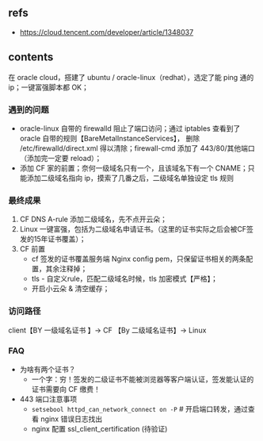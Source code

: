 ## refs

- https://cloud.tencent.com/developer/article/1348037

## contents

在 oracle cloud，搭建了 ubuntu / oracle-linux（redhat），选定了能 ping 通的 ip；一键富强脚本都 OK；

### 遇到的问题
- oracle-linux 自带的 firewalld 阻止了端口访问；通过 iptables 查看到了 oracle 自带的规则【BareMetalInstanceServices】， 删除 /etc/firewalld/direct.xml 得以清除；firewall-cmd 添加了 443/80/其他端口（添加完一定要 reload）；
- 添加 CF 家的前置；奈何一级域名只有一个，且该域名下有一个 CNAME；只能添加二级域名指向 ip，摸索了几番之后，二级域名单独设定 tls 规则

### 最终成果

1. CF DNS A-rule 添加二级域名，先不点开云朵；
2. Linux 一键富强，包括为二级域名申请证书。（这里的证书实际之后会被CF签发的15年证书覆盖）；
3. CF 前置
	- cf 签发的证书覆盖服务端 Nginx config pem，只保留证书相关的两条配置，其余注释掉；
	- tls - 自定义rule，匹配二级域名时候，tls 加密模式【严格】；
	- 开启小云朵 & 清空缓存；

### 访问路径

client【BY 一级域名证书 】-> CF 【By 二级域名证书】-> Linux

### FAQ

- 为啥有两个证书？
	- 一个字：穷！签发的二级证书不能被浏览器等客户端认证，签发能认证的证书需要向 CF 缴费！
- 443 端口注意事项
	- `setsebool httpd_can_network_connect on -P` # 开启端口转发，通过查看 nginx 错误日志找出
	- nginx 配置 ssl_client_certification (待验证)
